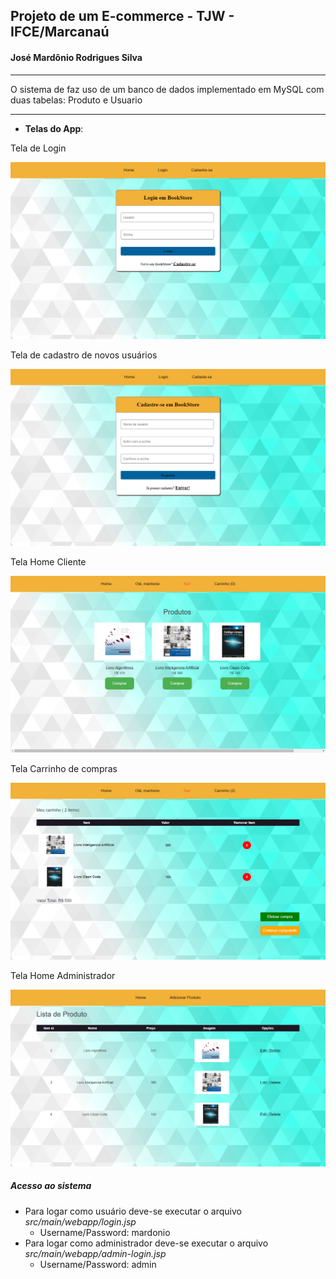 ## Projeto de um E-commerce - TJW - IFCE/Marcanaú

#### José Mardônio Rodrigues Silva

------

O sistema de faz uso de um banco de dados implementado em MySQL com duas tabelas: Produto e Usuario

------



- **Telas do App**:

Tela de Login

![](https://github.com/MardonioEng/tjw-ecommerce/blob/main/fotos-sistema/login.png)

Tela de cadastro de novos usuários

![](https://github.com/MardonioEng/tjw-ecommerce/blob/main/fotos-sistema/cadastrase.png)

Tela Home Cliente

![](https://github.com/MardonioEng/tjw-ecommerce/blob/main/fotos-sistema/home-cliente.png)

Tela Carrinho de compras

![](https://github.com/MardonioEng/tjw-ecommerce/blob/main/fotos-sistema/carrinho.png)

Tela Home Administrador

![](https://github.com/MardonioEng/tjw-ecommerce/blob/main/fotos-sistema/home-administrador.png)

##### Acesso ao sistema

- Para logar como usuário deve-se executar o arquivo *src/main/webapp/login.jsp*
  - Username/Password: mardonio
- Para logar como administrador deve-se executar o arquivo *src/main/webapp/admin-login.jsp*
  - Username/Password: admin

